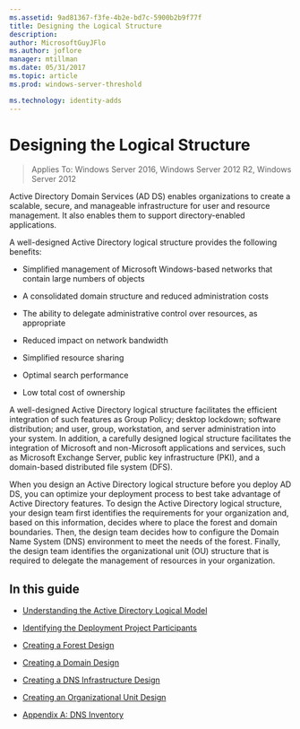 ```yaml
---
ms.assetid: 9ad81367-f3fe-4b2e-bd7c-5900b2b9f77f
title: Designing the Logical Structure
description:
author: MicrosoftGuyJFlo
ms.author: joflore
manager: mtillman
ms.date: 05/31/2017
ms.topic: article
ms.prod: windows-server-threshold

ms.technology: identity-adds
---
```


# Designing the Logical Structure

>Applies To: Windows Server 2016, Windows Server 2012 R2, Windows Server 2012

Active Directory Domain Services (AD DS) enables organizations to create a scalable, secure, and manageable infrastructure for user and resource management. It also enables them to support directory-enabled applications.  
  
A well-designed Active Directory logical structure provides the following benefits:  
  
-   Simplified management of Microsoft Windows-based networks that contain large numbers of objects  
  
-   A consolidated domain structure and reduced administration costs  
  
-   The ability to delegate administrative control over resources, as appropriate  
  
-   Reduced impact on network bandwidth  
  
-   Simplified resource sharing  
  
-   Optimal search performance  
  
-   Low total cost of ownership  
  
A well-designed Active Directory logical structure facilitates the efficient integration of such features as Group Policy; desktop lockdown; software distribution; and user, group, workstation, and server administration into your system. In addition, a carefully designed logical structure facilitates the integration of Microsoft and non-Microsoft applications and services, such as Microsoft Exchange Server, public key infrastructure (PKI), and a domain-based distributed file system (DFS).  
  
When you design an Active Directory logical structure before you deploy AD DS, you can optimize your deployment process to best take advantage of Active Directory features. To design the Active Directory logical structure, your design team first identifies the requirements for your organization and, based on this information, decides where to place the forest and domain boundaries. Then, the design team decides how to configure the Domain Name System (DNS) environment to meet the needs of the forest. Finally, the design team identifies the organizational unit (OU) structure that is required to delegate the management of resources in your organization.  
  
## In this guide  
  
-   [Understanding the Active Directory Logical Model](../../ad-ds/plan/Understanding-the-Active-Directory-Logical-Model.md)  
  
-   [Identifying the Deployment Project Participants](../../ad-ds/plan/Identifying-the-Deployment-Project-Participants.md)  
  
-   [Creating a Forest Design](../../ad-ds/plan/Creating-a-Forest-Design.md)  
  
-   [Creating a Domain Design](../../ad-ds/plan/Creating-a-Domain-Design.md)  
  
-   [Creating a DNS Infrastructure Design](../../ad-ds/plan/Creating-a-DNS-Infrastructure-Design.md)  
  
-   [Creating an Organizational Unit Design](../../ad-ds/plan/Creating-an-Organizational-Unit-Design.md)  
  
-   [Appendix A: DNS Inventory](../../ad-ds/plan/Appendix-A--DNS-Inventory.md)  
  


